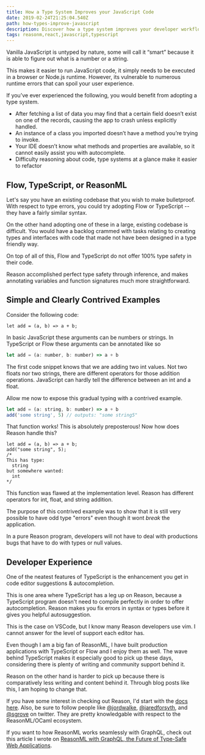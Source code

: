 ```yaml
---
title: How a Type System Improves your JavaScript Code
date: 2019-02-24T21:25:04.540Z
path: how-types-improve-javascript
description: Discover how a type system improves your developer workflow
tags: reasonm,react,javascript,typescript
---
```


Vanilla JavaScript is untyped by nature, some will call it “smart” because it is able to figure out what is a number or a string.

This makes it easier to run JavaScript code, it simply needs to be executed in a browser or Node.js runtime. However, its vulnerable to numerous runtime errors that can spoil your user experience.

If you’ve ever experienced the following, you would benefit from adopting a type system.

- After fetching a list of data you may find that a certain field doesn’t exist on one of the records, causing the app to crash unless explicitly handled.
- An instance of a class you imported doesn’t have a method you’re trying to invoke.
- Your IDE doesn’t know what methods and properties are available, so it cannot easily assist you with autocomplete.
- Difficulty reasoning about code, type systems at a glance make it easier to refactor

## Flow, TypeScript, or ReasonML

Let's say you have an existing codebase that you wish to make bulletproof. With respect to type errors, you could try adopting Flow or TypeScript -- they have a fairly similar syntax.

On the other hand adopting one of these in a large, existing codebase is difficult. You would have a backlog crammed with tasks relating to creating types and interfaces with code that made not have been designed in a type friendly way.

On top of all of this, Flow and TypeScript do not offer 100% type safety in their code.

Reason accomplished perfect type safety through inference, and makes annotating variables and function signatures much more straightforward. 

## Simple and Clearly Contrived Examples

Consider the following code:

```reason
let add = (a, b) => a + b;
```

In basic JavaScript these arguments can be numbers or strings. In TypeScript or Flow these arguments can be annotated like so

```javascript
let add = (a: number, b: number) => a + b
```

The first code snippet knows that we are adding two int values. Not two floats nor two strings, there are different operators for those addition operations. JavaScript can hardly tell the difference between an int and a float.

Allow me now to expose this gradual typing with a contrived example.

```javascript
let add = (a: string, b: number) => a + b
add('some string', 5) // outputs: "some string5"
```

That function works! This is absolutely preposterous! Now how does Reason handle this?

```reason
let add = (a, b) => a + b;
add("some string", 5);
/*
This has type:
  string
but somewhere wanted:
  int
*/
```

This function was flawed at the implementation level. Reason has different operators for int, float, and string addition. 

The purpose of this contrived example was to show that it is still very possible to have odd type "errors" even though it wont _break_ the application.

In a pure Reason program, developers will not have to deal with productions bugs that have to do with types or null values.

## Developer Experience

One of the neatest features of TypeScript is the enhancement you get in code editor suggestions & autocompletion.

This is one area where TypeScript has a leg up on Reason, because a TypeScript program doesn't need to compile perfectly in order to offer autocompletion. Reason makes you fix errors in syntax or types before it gives you helpful autosuggestion. 

This is the case on VSCode, but I know many Reason developers use vim. I cannot answer for the level of support each editor has.

Even though I am a big fan of ReasonML, I have built production applications with TypeScript or Flow and I enjoy them as well. The wave behind TypeScript makes it especially good to pick up these days, considering there is plenty of writing and community support behind it.

Reason on the other hand is harder to pick up because there is comparatively less writing and content behind it. Through blog posts like this, I am hoping to change that. 

If you have some interest in checking out Reason, I'd start with the [docs here](https://reasonml.github.io). Also, be sure to follow people like [@jordwalke](https://twitter.com/@jordwalke), [@jaredforsyth](https://twitter.com/@jaredforsyth), and [@sgrove](https://twitter.com/@sgrove) on twitter. They are pretty knowledgable with respect to the ReasonML/OCaml ecosystem.

If you want to how ReasonML works seamlessly with GraphQL, check out this article I wrote on [ReasonML with GraphQL, the Future of Type-Safe Web Applications](https://medium.com/open-graphql/reasonml-with-graphql-the-future-of-type-safe-web-applications-65be2e8f34c8).
